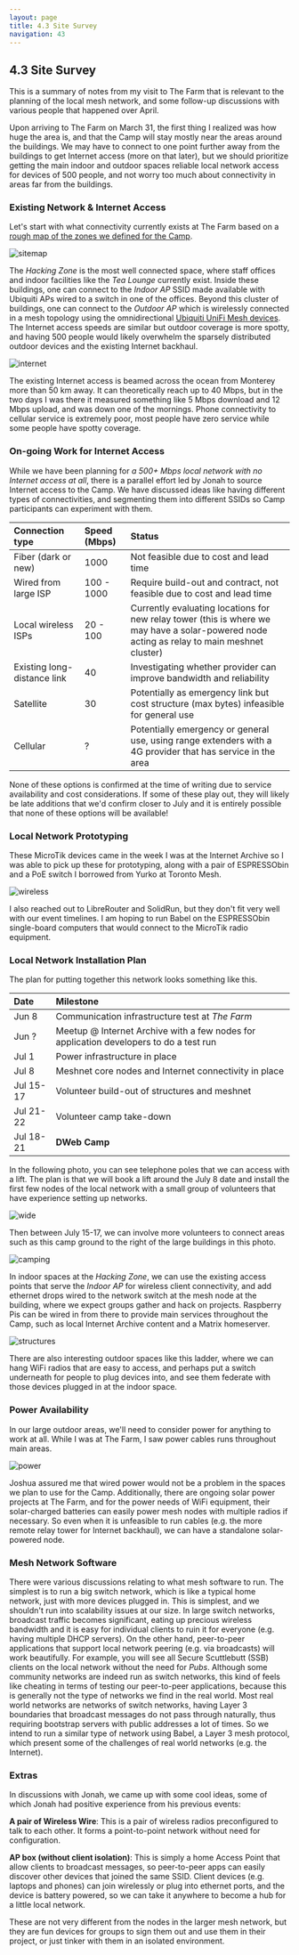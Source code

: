 ```yaml
---
layout: page
title: 4.3 Site Survey
navigation: 43
---
```


## 4.3 Site Survey

This is a summary of notes from my visit to The Farm that is relevant to the planning of the local mesh network, and some follow-up discussions with various people that happened over April.

Upon arriving to The Farm on March 31, the first thing I realized was how huge the area is, and that the Camp will stay mostly near the areas around the buildings. We may have to connect to one point further away from the buildings to get Internet access (more on that later), but we should prioritize getting the main indoor and outdoor spaces reliable local network access for devices of 500 people, and not worry too much about connectivity in areas far from the buildings.

### Existing Network & Internet Access

Let's start with what connectivity currently exists at The Farm based on a [rough map of the zones we defined for the Camp](https://dwebcamp.org/proposals-spaces/).

![sitemap](images/sitemap.jpg)

The _Hacking Zone_ is the most well connected space, where staff offices and indoor facilities like the _Tea Lounge_ currently exist. Inside these buildings, one can connect to the _Indoor AP_ SSID made available with Ubiquiti APs wired to a switch in one of the offices. Beyond this cluster of buildings, one can connect to the _Outdoor AP_ which is wirelessly connected in a mesh topology using the omnidirectional [Ubiquiti UniFi Mesh devices](https://unifi-mesh.ui.com). The Internet access speeds are similar but outdoor coverage is more spotty, and having 500 people would likely overwhelm the sparsely distributed outdoor devices and the existing Internet backhaul.

![internet](images/internet.jpg)

The existing Internet access is beamed across the ocean from Monterey more than 50 km away. It can theoretically reach up to 40 Mbps, but in the two days I was there it measured something like 5 Mbps download and 12 Mbps upload, and was down one of the mornings. Phone connectivity to cellular service is extremely poor, most people have zero service while some people have spotty coverage.

### On-going Work for Internet Access

While we have been planning for _a 500+ Mbps local network with no Internet access at all_, there is a parallel effort led by Jonah to source Internet access to the Camp. We have discussed ideas like having different types of connectivities, and segmenting them into different SSIDs so Camp participants can experiment with them.

| Connection type             | Speed (Mbps) | Status |
|:----------------------------|:-------------|:-------|
| Fiber (dark or new)         | 1000         | Not feasible due to cost and lead time |
| Wired from large ISP        | 100 - 1000   | Require build-out and contract, not feasible due to cost and lead time |
| Local wireless ISPs         | 20 - 100     | Currently evaluating locations for new relay tower (this is where we may have a solar-powered node acting as relay to main meshnet cluster) |
| Existing long-distance link | 40           | Investigating whether provider can improve bandwidth and reliability |
| Satellite                   | 30           | Potentially as emergency link but cost structure (max bytes) infeasible for general use |
| Cellular                    | ?            | Potentially emergency or general use, using range extenders with a 4G provider that has service in the area |

None of these options is confirmed at the time of writing due to service availability and cost considerations. If some of these play out, they will likely be late additions that we'd confirm closer to July and it is entirely possible that none of these options will be available!

### Local Network Prototyping

These MicroTik devices came in the week I was at the Internet Archive so I was able to pick up these for prototyping, along with a pair of ESPRESSObin and a PoE switch I borrowed from Yurko at Toronto Mesh.

![wireless](images/wireless.jpg)

I also reached out to LibreRouter and SolidRun, but they don't fit very well with our event timelines. I am hoping to run Babel on the ESPRESSObin single-board computers that would connect to the MicroTik radio equipment.

### Local Network Installation Plan

The plan for putting together this network looks something like this.

| Date      | Milestone                                                                              |
|:----------|:---------------------------------------------------------------------------------------|
| Jun 8     | Communication infrastructure test at _The Farm_                                        |
| Jun ?     | Meetup @ Internet Archive with a few nodes for application developers to do a test run |
| Jul 1     | Power infrastructure in place                                                          |
| Jul 8     | Meshnet core nodes and Internet connectivity in place                                  |
| Jul 15-17 | Volunteer build-out of structures and meshnet                                          |
| Jul 21-22 | Volunteer camp take-down                                                               |
| Jul 18-21 | **DWeb Camp**                                                                          |

In the following photo, you can see telephone poles that we can access with a lift. The plan is that we will book a lift around the July 8 date and install the first few nodes of the local network with a small group of volunteers that have experience setting up networks.

![wide](images/wide.jpg)

Then between July 15-17, we can involve more volunteers to connect areas such as this camp ground to the right of the large buildings in this photo.

![camping](images/camping.jpg)

In indoor spaces at the _Hacking Zone_, we can use the existing access points that serve the _Indoor AP_ for wireless client connectivity, and add ethernet drops wired to the network switch at the mesh node at the building, where we expect groups gather and hack on projects. Raspberry Pis can be wired in from there to provide main services throughout the Camp, such as local Internet Archive content and a Matrix homeserver.

![structures](images/structures.jpg)

There are also interesting outdoor spaces like this ladder, where we can hang WiFi radios that are easy to access, and perhaps put a switch underneath for people to plug devices into, and see them federate with those devices plugged in at the indoor space.

### Power Availability

In our large outdoor areas, we'll need to consider power for anything to work at all. While I was at The Farm, I saw power cables runs throughout main areas.

![power](images/power.jpg)

Joshua assured me that wired power would not be a problem in the spaces we plan to use for the Camp. Additionally, there are ongoing solar power projects at The Farm, and for the power needs of WiFi equipment, their solar-charged batteries can easily power mesh nodes with multiple radios if necessary. So even when it is unfeasible to run cables (e.g. the more remote relay tower for Internet backhaul), we can have a standalone solar-powered node.

### Mesh Network Software

There were various discussions relating to what mesh software to run. The simplest is to run a big switch network, which is like a typical home network, just with more devices plugged in. This is simplest, and we shouldn't run into scalability issues at our size. In large switch networks, broadcast traffic becomes significant, eating up precious wireless bandwidth and it is easy for individual clients to ruin it for everyone (e.g. having multiple DHCP servers). On the other hand, peer-to-peer applications that support local network peering (e.g. via broadcasts) will work beautifully. For example, you will see all Secure Scuttlebutt (SSB) clients on the local network without the need for _Pubs_. Although some community networks are indeed run as switch networks, this kind of feels like cheating in terms of testing our peer-to-peer applications, because this is generally not the type of networks we find in the real world. Most real world networks are networks of switch networks, having Layer 3 boundaries that broadcast messages do not pass through naturally, thus requiring bootstrap servers with public addresses a lot of times. So we intend to run a similar type of network using Babel, a Layer 3 mesh protocol, which present some of the challenges of real world networks (e.g. the Internet).

### Extras

In discussions with Jonah, we came up with some cool ideas, some of which Jonah had positive experience from his previous events:

**A pair of Wireless Wire**: This is a pair of wireless radios preconfigured to talk to each other. It forms a point-to-point network without need for configuration.

**AP box (without client isolation)**: This is simply a home Access Point that allow clients to broadcast messages, so peer-to-peer apps can easily discover other devices that joined the same SSID. Client devices (e.g. laptops and phones) can join wirelessly or plug into ethernet ports, and the device is battery powered, so we can take it anywhere to become a hub for a little local network.

These are not very different from the nodes in the larger mesh network, but they are fun devices for groups to sign them out and use them in their project, or just tinker with them in an isolated environment.